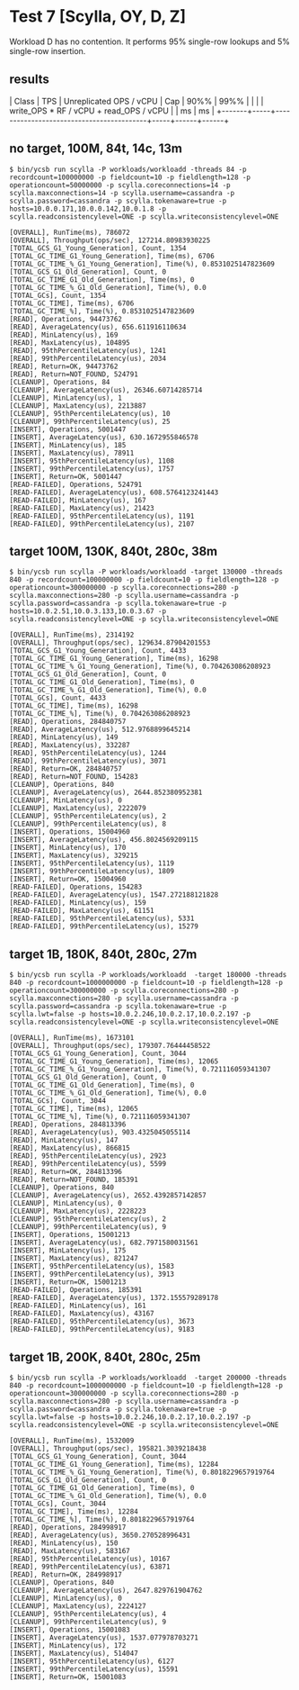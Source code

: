 # Test 7 [Scylla, OY, D, Z]

Workload D has no contention. It performs 95% single-row lookups and 5% single-row insertion.

## results

| Class | TPS | Unreplicated OPS / vCPU                  | Cap | 90%% | 99%% |
|       |     | write_OPS \* RF / vCPU + read_OPS / vCPU |     | ms   | ms   |
+-------+-----+------------------------------------------+-----+------+------+

## no target, 100M, 84t, 14c, 13m

    $ bin/ycsb run scylla -P workloads/workloadd -threads 84 -p recordcount=100000000 -p fieldcount=10 -p fieldlength=128 -p operationcount=50000000 -p scylla.coreconnections=14 -p scylla.maxconnections=14 -p scylla.username=cassandra -p scylla.password=cassandra -p scylla.tokenaware=true -p hosts=10.0.0.171,10.0.0.142,10.0.1.8 -p scylla.readconsistencylevel=ONE -p scylla.writeconsistencylevel=ONE

    [OVERALL], RunTime(ms), 786072
    [OVERALL], Throughput(ops/sec), 127214.80983930225
    [TOTAL_GCS_G1_Young_Generation], Count, 1354
    [TOTAL_GC_TIME_G1_Young_Generation], Time(ms), 6706
    [TOTAL_GC_TIME_%_G1_Young_Generation], Time(%), 0.8531025147823609
    [TOTAL_GCS_G1_Old_Generation], Count, 0
    [TOTAL_GC_TIME_G1_Old_Generation], Time(ms), 0
    [TOTAL_GC_TIME_%_G1_Old_Generation], Time(%), 0.0
    [TOTAL_GCs], Count, 1354
    [TOTAL_GC_TIME], Time(ms), 6706
    [TOTAL_GC_TIME_%], Time(%), 0.8531025147823609
    [READ], Operations, 94473762
    [READ], AverageLatency(us), 656.611916110634
    [READ], MinLatency(us), 169
    [READ], MaxLatency(us), 104895
    [READ], 95thPercentileLatency(us), 1241
    [READ], 99thPercentileLatency(us), 2034
    [READ], Return=OK, 94473762
    [READ], Return=NOT_FOUND, 524791
    [CLEANUP], Operations, 84
    [CLEANUP], AverageLatency(us), 26346.60714285714
    [CLEANUP], MinLatency(us), 1
    [CLEANUP], MaxLatency(us), 2213887
    [CLEANUP], 95thPercentileLatency(us), 10
    [CLEANUP], 99thPercentileLatency(us), 25
    [INSERT], Operations, 5001447
    [INSERT], AverageLatency(us), 630.1672955846578
    [INSERT], MinLatency(us), 185
    [INSERT], MaxLatency(us), 78911
    [INSERT], 95thPercentileLatency(us), 1108
    [INSERT], 99thPercentileLatency(us), 1757
    [INSERT], Return=OK, 5001447
    [READ-FAILED], Operations, 524791
    [READ-FAILED], AverageLatency(us), 608.5764123241443
    [READ-FAILED], MinLatency(us), 167
    [READ-FAILED], MaxLatency(us), 21423
    [READ-FAILED], 95thPercentileLatency(us), 1191
    [READ-FAILED], 99thPercentileLatency(us), 2107

## target 100M, 130K, 840t, 280c, 38m

    $ bin/ycsb run scylla -P workloads/workloadd -target 130000 -threads 840 -p recordcount=100000000 -p fieldcount=10 -p fieldlength=128 -p operationcount=300000000 -p scylla.coreconnections=280 -p scylla.maxconnections=280 -p scylla.username=cassandra -p scylla.password=cassandra -p scylla.tokenaware=true -p hosts=10.0.2.51,10.0.3.133,10.0.3.67 -p scylla.readconsistencylevel=ONE -p scylla.writeconsistencylevel=ONE

    [OVERALL], RunTime(ms), 2314192
    [OVERALL], Throughput(ops/sec), 129634.87904201553
    [TOTAL_GCS_G1_Young_Generation], Count, 4433
    [TOTAL_GC_TIME_G1_Young_Generation], Time(ms), 16298
    [TOTAL_GC_TIME_%_G1_Young_Generation], Time(%), 0.704263086208923
    [TOTAL_GCS_G1_Old_Generation], Count, 0
    [TOTAL_GC_TIME_G1_Old_Generation], Time(ms), 0
    [TOTAL_GC_TIME_%_G1_Old_Generation], Time(%), 0.0
    [TOTAL_GCs], Count, 4433
    [TOTAL_GC_TIME], Time(ms), 16298
    [TOTAL_GC_TIME_%], Time(%), 0.704263086208923
    [READ], Operations, 284840757
    [READ], AverageLatency(us), 512.9768899645214
    [READ], MinLatency(us), 149
    [READ], MaxLatency(us), 332287
    [READ], 95thPercentileLatency(us), 1244
    [READ], 99thPercentileLatency(us), 3071
    [READ], Return=OK, 284840757
    [READ], Return=NOT_FOUND, 154283
    [CLEANUP], Operations, 840
    [CLEANUP], AverageLatency(us), 2644.852380952381
    [CLEANUP], MinLatency(us), 0
    [CLEANUP], MaxLatency(us), 2222079
    [CLEANUP], 95thPercentileLatency(us), 2
    [CLEANUP], 99thPercentileLatency(us), 8
    [INSERT], Operations, 15004960
    [INSERT], AverageLatency(us), 456.8024569209115
    [INSERT], MinLatency(us), 170
    [INSERT], MaxLatency(us), 329215
    [INSERT], 95thPercentileLatency(us), 1119
    [INSERT], 99thPercentileLatency(us), 1809
    [INSERT], Return=OK, 15004960
    [READ-FAILED], Operations, 154283
    [READ-FAILED], AverageLatency(us), 1547.272188121828
    [READ-FAILED], MinLatency(us), 159
    [READ-FAILED], MaxLatency(us), 61151
    [READ-FAILED], 95thPercentileLatency(us), 5331
    [READ-FAILED], 99thPercentileLatency(us), 15279

## target 1B, 180K, 840t, 280c, 27m

    $ bin/ycsb run scylla -P workloads/workloadd  -target 180000 -threads 840 -p recordcount=1000000000 -p fieldcount=10 -p fieldlength=128 -p operationcount=300000000 -p scylla.coreconnections=280 -p scylla.maxconnections=280 -p scylla.username=cassandra -p scylla.password=cassandra -p scylla.tokenaware=true -p scylla.lwt=false -p hosts=10.0.2.246,10.0.2.17,10.0.2.197 -p scylla.readconsistencylevel=ONE -p scylla.writeconsistencylevel=ONE

    [OVERALL], RunTime(ms), 1673101
    [OVERALL], Throughput(ops/sec), 179307.76444458522
    [TOTAL_GCS_G1_Young_Generation], Count, 3044
    [TOTAL_GC_TIME_G1_Young_Generation], Time(ms), 12065
    [TOTAL_GC_TIME_%_G1_Young_Generation], Time(%), 0.721116059341307
    [TOTAL_GCS_G1_Old_Generation], Count, 0
    [TOTAL_GC_TIME_G1_Old_Generation], Time(ms), 0
    [TOTAL_GC_TIME_%_G1_Old_Generation], Time(%), 0.0
    [TOTAL_GCs], Count, 3044
    [TOTAL_GC_TIME], Time(ms), 12065
    [TOTAL_GC_TIME_%], Time(%), 0.721116059341307
    [READ], Operations, 284813396
    [READ], AverageLatency(us), 903.4325045055114
    [READ], MinLatency(us), 147
    [READ], MaxLatency(us), 866815
    [READ], 95thPercentileLatency(us), 2923
    [READ], 99thPercentileLatency(us), 5599
    [READ], Return=OK, 284813396
    [READ], Return=NOT_FOUND, 185391
    [CLEANUP], Operations, 840
    [CLEANUP], AverageLatency(us), 2652.4392857142857
    [CLEANUP], MinLatency(us), 0
    [CLEANUP], MaxLatency(us), 2228223
    [CLEANUP], 95thPercentileLatency(us), 2
    [CLEANUP], 99thPercentileLatency(us), 9
    [INSERT], Operations, 15001213
    [INSERT], AverageLatency(us), 682.7971580031561
    [INSERT], MinLatency(us), 175
    [INSERT], MaxLatency(us), 821247
    [INSERT], 95thPercentileLatency(us), 1583
    [INSERT], 99thPercentileLatency(us), 3913
    [INSERT], Return=OK, 15001213
    [READ-FAILED], Operations, 185391
    [READ-FAILED], AverageLatency(us), 1372.155579289178
    [READ-FAILED], MinLatency(us), 161
    [READ-FAILED], MaxLatency(us), 43167
    [READ-FAILED], 95thPercentileLatency(us), 3673
    [READ-FAILED], 99thPercentileLatency(us), 9183

## target 1B, 200K, 840t, 280c, 25m

    $ bin/ycsb run scylla -P workloads/workloadd  -target 200000 -threads 840 -p recordcount=1000000000 -p fieldcount=10 -p fieldlength=128 -p operationcount=300000000 -p scylla.coreconnections=280 -p scylla.maxconnections=280 -p scylla.username=cassandra -p scylla.password=cassandra -p scylla.tokenaware=true -p scylla.lwt=false -p hosts=10.0.2.246,10.0.2.17,10.0.2.197 -p scylla.readconsistencylevel=ONE -p scylla.writeconsistencylevel=ONE

    [OVERALL], RunTime(ms), 1532009
    [OVERALL], Throughput(ops/sec), 195821.3039218438
    [TOTAL_GCS_G1_Young_Generation], Count, 3044
    [TOTAL_GC_TIME_G1_Young_Generation], Time(ms), 12284
    [TOTAL_GC_TIME_%_G1_Young_Generation], Time(%), 0.8018229657919764
    [TOTAL_GCS_G1_Old_Generation], Count, 0
    [TOTAL_GC_TIME_G1_Old_Generation], Time(ms), 0
    [TOTAL_GC_TIME_%_G1_Old_Generation], Time(%), 0.0
    [TOTAL_GCs], Count, 3044
    [TOTAL_GC_TIME], Time(ms), 12284
    [TOTAL_GC_TIME_%], Time(%), 0.8018229657919764
    [READ], Operations, 284998917
    [READ], AverageLatency(us), 3650.270528996431
    [READ], MinLatency(us), 150
    [READ], MaxLatency(us), 583167
    [READ], 95thPercentileLatency(us), 10167
    [READ], 99thPercentileLatency(us), 63871
    [READ], Return=OK, 284998917
    [CLEANUP], Operations, 840
    [CLEANUP], AverageLatency(us), 2647.829761904762
    [CLEANUP], MinLatency(us), 0
    [CLEANUP], MaxLatency(us), 2224127
    [CLEANUP], 95thPercentileLatency(us), 4
    [CLEANUP], 99thPercentileLatency(us), 9
    [INSERT], Operations, 15001083
    [INSERT], AverageLatency(us), 1537.077978703271
    [INSERT], MinLatency(us), 172
    [INSERT], MaxLatency(us), 514047
    [INSERT], 95thPercentileLatency(us), 6127
    [INSERT], 99thPercentileLatency(us), 15591
    [INSERT], Return=OK, 15001083
